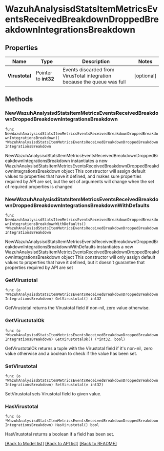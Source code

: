 # WazuhAnalysisdStatsItemMetricsEventsReceivedBreakdownDroppedBreakdownIntegrationsBreakdown

## Properties

Name | Type | Description | Notes
------------ | ------------- | ------------- | -------------
**Virustotal** | Pointer to **int32** | Events discarded from VirusTotal integration because the queue was full | [optional] 

## Methods

### NewWazuhAnalysisdStatsItemMetricsEventsReceivedBreakdownDroppedBreakdownIntegrationsBreakdown

`func NewWazuhAnalysisdStatsItemMetricsEventsReceivedBreakdownDroppedBreakdownIntegrationsBreakdown() *WazuhAnalysisdStatsItemMetricsEventsReceivedBreakdownDroppedBreakdownIntegrationsBreakdown`

NewWazuhAnalysisdStatsItemMetricsEventsReceivedBreakdownDroppedBreakdownIntegrationsBreakdown instantiates a new WazuhAnalysisdStatsItemMetricsEventsReceivedBreakdownDroppedBreakdownIntegrationsBreakdown object
This constructor will assign default values to properties that have it defined,
and makes sure properties required by API are set, but the set of arguments
will change when the set of required properties is changed

### NewWazuhAnalysisdStatsItemMetricsEventsReceivedBreakdownDroppedBreakdownIntegrationsBreakdownWithDefaults

`func NewWazuhAnalysisdStatsItemMetricsEventsReceivedBreakdownDroppedBreakdownIntegrationsBreakdownWithDefaults() *WazuhAnalysisdStatsItemMetricsEventsReceivedBreakdownDroppedBreakdownIntegrationsBreakdown`

NewWazuhAnalysisdStatsItemMetricsEventsReceivedBreakdownDroppedBreakdownIntegrationsBreakdownWithDefaults instantiates a new WazuhAnalysisdStatsItemMetricsEventsReceivedBreakdownDroppedBreakdownIntegrationsBreakdown object
This constructor will only assign default values to properties that have it defined,
but it doesn't guarantee that properties required by API are set

### GetVirustotal

`func (o *WazuhAnalysisdStatsItemMetricsEventsReceivedBreakdownDroppedBreakdownIntegrationsBreakdown) GetVirustotal() int32`

GetVirustotal returns the Virustotal field if non-nil, zero value otherwise.

### GetVirustotalOk

`func (o *WazuhAnalysisdStatsItemMetricsEventsReceivedBreakdownDroppedBreakdownIntegrationsBreakdown) GetVirustotalOk() (*int32, bool)`

GetVirustotalOk returns a tuple with the Virustotal field if it's non-nil, zero value otherwise
and a boolean to check if the value has been set.

### SetVirustotal

`func (o *WazuhAnalysisdStatsItemMetricsEventsReceivedBreakdownDroppedBreakdownIntegrationsBreakdown) SetVirustotal(v int32)`

SetVirustotal sets Virustotal field to given value.

### HasVirustotal

`func (o *WazuhAnalysisdStatsItemMetricsEventsReceivedBreakdownDroppedBreakdownIntegrationsBreakdown) HasVirustotal() bool`

HasVirustotal returns a boolean if a field has been set.


[[Back to Model list]](../README.md#documentation-for-models) [[Back to API list]](../README.md#documentation-for-api-endpoints) [[Back to README]](../README.md)


